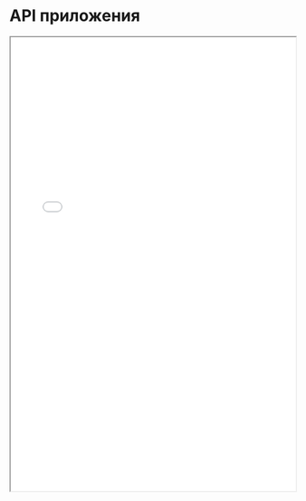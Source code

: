 # API приложения

<iframe src="path/to/local/swagger-ui?url=../docs/diagrams/api.yml" width="100%" height="800"></iframe>
